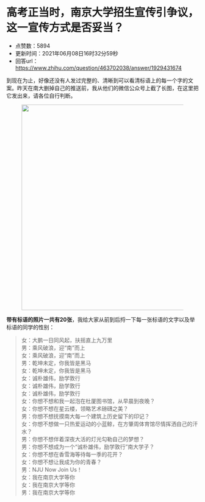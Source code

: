 # 高考正当时，南京大学招生宣传引争议，这一宣传方式是否妥当？
- 点赞数：5894
- 更新时间：2021年06月08日16时32分59秒
- 回答url：https://www.zhihu.com/question/463702038/answer/1929431674
<body>
 <p data-pid="CHl65Jfn">到现在为止，好像还没有人发过完整的、清晰到可以看清标语上的每一个字的文案。昨天在南大删掉自己的推送前，我从他们的微信公众号上截了长图，在这里把它发出来，请各位自行判断。</p>
 <figure data-size="normal">
  <img src="https://pica.zhimg.com/50/v2-aa0963965959ab25f4637eb50998c928_720w.jpg?source=1940ef5c" data-rawwidth="540" data-rawheight="14682" data-size="normal" data-caption="" data-original-token="v2-b768bf8911065cb8acbc276f3f14e622" data-default-watermark-src="https://pica.zhimg.com/50/v2-bebcc242412509d926b354420a869d4f_720w.jpg?source=1940ef5c" class="origin_image zh-lightbox-thumb" width="540" data-original="https://pic1.zhimg.com/v2-aa0963965959ab25f4637eb50998c928_r.jpg?source=1940ef5c">
 </figure>
 <p data-pid="xnsNeIie"><b>带有标语的照片一共有20张</b>，我给大家从前到后捋一下每一张标语的文字以及举标语的同学的性别：</p>
 <blockquote data-pid="pzSh6--u">
  女：大鹏一日同风起，扶摇直上九万里
  <br>
  男：乘风破浪，迎“南”而上
  <br>
  女：乘风破浪，迎“南”而上
  <br>
  男：乾坤未定，你我皆是黑马
  <br>
  女：乾坤未定，你我皆是黑马
  <br>
  女：诚朴雄伟，励学敦行
  <br>
  女：诚朴雄伟，励学敦行
  <br>
  女：诚朴雄伟，励学敦行
  <br>
  女：你想不想和我一起泡在杜厦图书馆，从早晨到夜晚？
  <br>
  女：你想不想在星云楼，领略艺术磅礴之美？
  <br>
  男：你想不想抚摸南大每一个建筑上历史留下的印记？
  <br>
  女：你想不想做一只热爱运动的小蓝鲸，在方肇周体育馆尽情挥洒自己的汗水？
  <br>
  男：你想不想伴着深夜大活的灯光勾勒自己的梦想？
  <br>
  男：你想不想成为一个“诚朴雄伟，励学敦行”南大学子？
  <br>
  女：你想不想在香雪海等待每一季的花开？
  <br>
  女：你想不想让我成为你的青春？
  <br>
  男：NJU Now Join Us！
  <br>
  女：我在南京大学等你
  <br>
  女：我在南京大学等你
  <br>
  男：我在南京大学等你
 </blockquote>
</body>